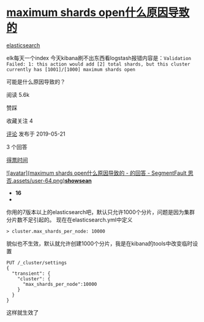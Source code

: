 # [maximum shards open什么原因导致的](https://segmentfault.com/q/1010000019243427)

[elasticsearch](https://segmentfault.com/t/elasticsearch)

elk每天一个index 今天kibana刷不出东西看logstash报错内容是：`Validation Failed: 1: this action would add [2] total shards, but this cluster currently has [1001]/[1000] maximum shards open`

可能是什么原因导致的？

阅读 5.6k

 赞踩

 收藏关注 4

[评论](javascript:;) 发布于 2019-05-21



3 个回答

[得票](https://segmentfault.com/q/1010000019243427#comment-area)[时间](https://segmentfault.com/q/1010000019243427/a-1020000019677191?sort=created#comment-area)

[![avatar](maximum shards open什么原因导致的 - 的回答 - SegmentFault 思否.assets/user-64.png)**showsean**](https://segmentfault.com/u/showsean)

-  **16**
- 

你用的7版本以上的elasticsearch吧，默认只允许1000个分片，问题是因为集群分片数不足引起的。
现在在elasticsearch.yml中定义

```
> cluster.max_shards_per_node: 10000
```

貌似也不生效，默认就允许创建1000个分片，我是在kibana的tools中改变临时设置

```
PUT /_cluster/settings
{
  "transient": {
    "cluster": {
      "max_shards_per_node":10000
    }
  }
}
```

这样就生效了